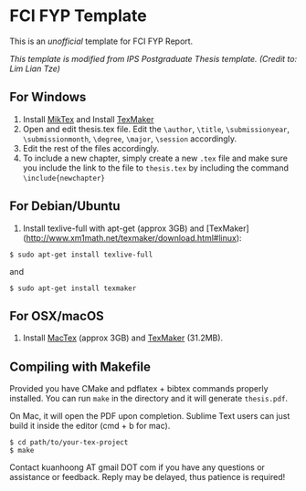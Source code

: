 # FCI FYP Template

This is an *unofficial* template for FCI FYP Report.

*This template is modified from IPS Postgraduate Thesis template. (Credit to: Lim Lian Tze)*

## For Windows

1. Install [MikTex](http://miktex.org/download) and Install [TexMaker](http://www.xm1math.net/texmaker/download.html) 
2. Open and edit thesis.tex file. Edit the `\author`, `\title`, `\submissionyear`, `\submissionmonth`, `\degree`, `\major`, `\session` accordingly.
3. Edit the rest of the files accordingly.
4. To include a new chapter, simply create a new `.tex` file and make sure you include the link to the file to `thesis.tex` by including the command `\include{newchapter}`

## For Debian/Ubuntu

1. Install texlive-full with apt-get (approx 3GB) and [TexMaker] (http://www.xm1math.net/texmaker/download.html#linux):

  ```
  $ sudo apt-get install texlive-full
  ```
  
  and
  
  ```
  $ sudo apt-get install texmaker
  ```

## For OSX/macOS

1. Install [MacTex](https://tug.org/mactex/) (approx 3GB) and [TexMaker](http://www.xm1math.net/texmaker/download.html#macosx) (31.2MB).

## Compiling with Makefile

Provided you have CMake and pdflatex + bibtex commands properly installed. You can run `make` in the directory and it will generate `thesis.pdf`.

On Mac, it will open the PDF upon completion. Sublime Text users can just build it inside the editor (cmd + b for mac).

  ```
  $ cd path/to/your-tex-project
  $ make
  ```

Contact kuanhoong AT gmail DOT com if you have any questions or assistance or feedback. Reply may be delayed, thus patience is required!
